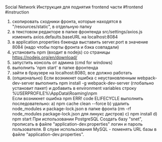 Social Network
Инструкция для поднятия frontend части
#frontend #instruction
1. скопировать сходники фронта, которые находятся в "/resources/static", в отдельную папку
3. в текстовом редакторе в папке фронтенда src/settings/axios.js изменить axios.defaults.baseURL на localhost:8084
4. в application.properties бэкенда выставить server.port в значение 8084 (надо чтобы порты фронта и бэка совпадали)
5. установить npm (входит в nodejs) со страницы https://nodejs.org/en/download/
6. запустить консоль от админа (cmd for windows) 
7. выполнить 'npm start' в папке фронтенда
8. зайти в браузере на localhost:8080, все должно работать
9. (опционально) Если возникнет ошибка с неустановленным webpack-dev-server выполнить npm install -g webpack-dev-server (глобально установит пакет) и добавить в environment variables строку %USERPROFILE%\AppData\Roaming\npm\
    Если возникнет ошибка npm ERR! code ELIFECYCLE выполнить последовательно:
    a) npm cache clean --force
    b) удалить node_modules и package-lock.json в папке фронта (rm -rf node_modules package-lock.json для линукс дистров)
    c) npm install
    d) npm start
При использовании PostgreSQL 
Создать базу "snet", прописать в файле "application-dev.properties" логин и пароль пользователя. 
В слуае использования MySQL - поменять URL базы в файле "application-dev.properties".

